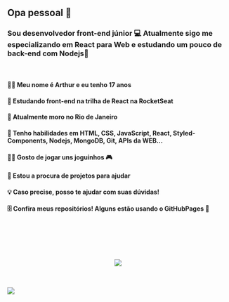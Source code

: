 <h2> Opa pessoal 👀 </h2>
<h3> Sou desenvolvedor front-end júnior 💻 Atualmente sigo me especializando em React para Web e estudando um pouco de back-end com Nodejs🚀 </h3>
<br>

<h4> 🧛🏽‍ Meu nome é Arthur e eu tenho 17 anos </h4>
<h4> 🚀 Estudando front-end na trilha de React na RocketSeat </h4>
<h4> 📌 Atualmente moro no Rio de Janeiro </h4>
<h4> 🧰 Tenho habilidades em HTML, CSS, JavaScript, React, Styled-Components, Nodejs, MongoDB, Git, APIs da WEB...</h4>
<h4> 🐱‍👤 Gosto de jogar uns joguinhos 🎮  </h4>
<h4> 🌱 Estou a procura de projetos para ajudar </h4>
<h4> 💡 Caso precise, posso te ajudar com suas dúvidas! </h4>
<h4> 🗄️ Confira meus repositórios! Alguns estão usando o GitHubPages 🤠</h4>
                                                                                                                                         
<br><br><br><br>
<p align="center">
  <img src="https://occ-0-92-1723.1.nflxso.net/dnm/api/v6/9pS1daC2n6UGc3dUogvWIPMR_OU/AAAABf-OPaKzLzo9bMt7ytziIXBseM87KO4X7U9XJYyKmRpi1cnyqrXpp_hMEt0lh8ikAB25q6-3keYJgxjCAkkCJrK9ELF2wniHj3oqpEiQCWnxafQY.jpg?r=037"/>
</p>

<br><br>
<a target="_blank" href="https://www.linkedin.com/in/arthu0x7/">
  <img align="center" src="https://img.shields.io/badge/LinkedIn-0077B5?style=for-the-badge&logo=linkedin&logoColor=white"/>
</a>

